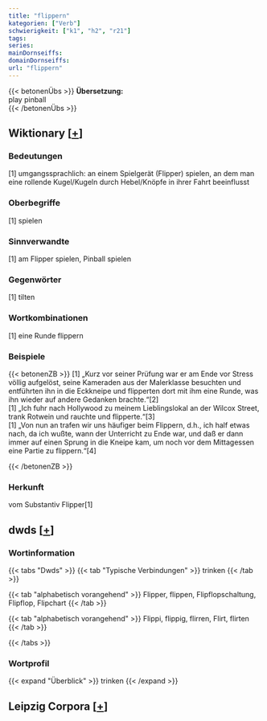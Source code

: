 ```yaml
---
title: "flippern"
kategorien: ["Verb"]
schwierigkeit: ["k1", "h2", "r21"]
tags:
series:
mainDornseiffs:
domainDornseiffs:
url: "flippern"
---
```


{{< betonenÜbs >}}
**Übersetzung:**  
play pinball  
{{< /betonenÜbs >}}

## Wiktionary [[+](https://de.wiktionary.org/wiki/flippern)]

### Bedeutungen
[1] umgangssprachlich: an einem Spielgerät (Flipper) spielen, an dem man eine rollende Kugel/Kugeln durch Hebel/Knöpfe in ihrer Fahrt beeinflusst  

### Oberbegriffe
[1] spielen  

### Sinnverwandte
[1] am Flipper spielen, Pinball spielen  

### Gegenwörter
[1] tilten  

### Wortkombinationen
[1] eine Runde flippern  

### Beispiele
{{< betonenZB >}}
[1] „Kurz vor seiner Prüfung war er am Ende vor Stress völlig aufgelöst, seine Kameraden aus der Malerklasse besuchten und entführten ihn in die Eckkneipe und flipperten dort mit ihm eine Runde, was ihn wieder auf andere Gedanken brachte.“[2]  
[1] „Ich fuhr nach Hollywood zu meinem Lieblingslokal an der Wilcox Street, trank Rotwein und rauchte und flipperte.“[3]  
[1] „Von nun an trafen wir uns häufiger beim Flippern, d.h., ich half etwas nach, da ich wußte, wann der Unterricht zu Ende war, und daß er dann immer auf einen Sprung in die Kneipe kam, um noch vor dem Mittagessen eine Partie zu flippern.“[4]  

{{< /betonenZB >}}
### Herkunft
vom Substantiv Flipper[1]  



## dwds [[+](https://www.dwds.de/wb/flippern)]

### Wortinformation
{{< tabs "Dwds" >}}
{{< tab "Typische Verbindungen" >}}
trinken
{{< /tab >}}

{{< tab "alphabetisch vorangehend" >}}
Flipper, flippen, Flipflopschaltung, Flipflop, Flipchart
{{< /tab >}}

{{< tab "alphabetisch vorangehend" >}}
Flippi, flippig, flirren, Flirt, flirten
{{< /tab >}}

{{< /tabs >}}

### Wortprofil
{{< expand "Überblick" >}} trinken {{< /expand >}}

## Leipzig Corpora [[+](https://corpora.uni-leipzig.de/en/res?word=flippern&corpusId=deu_newscrawl-public_2018)]

